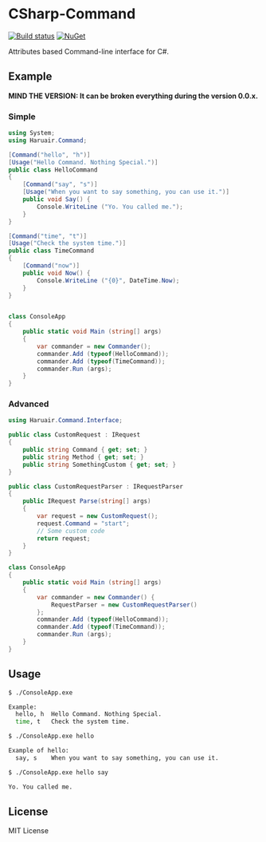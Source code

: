 CSharp-Command
==============

[![Build status](https://ci.appveyor.com/api/projects/status/github/haruair/csharp-command?branch=master&svg=true)](https://ci.appveyor.com/project/haruair/csharp-command/branch/master) [![NuGet](https://img.shields.io/nuget/v/Haruair.Command.svg)](https://www.nuget.org/packages/Haruair.Command/)

Attributes based Command-line interface for C#.

## Example

**MIND THE VERSION: It can be broken everything during the version 0.0.x.**

### Simple

```csharp
using System;
using Haruair.Command;

[Command("hello", "h")]
[Usage("Hello Command. Nothing Special.")]
public class HelloCommand
{
	[Command("say", "s")]
	[Usage("When you want to say something, you can use it.")]
	public void Say() {
		Console.WriteLine ("Yo. You called me.");
	}
}

[Command("time", "t")]
[Usage("Check the system time.")]
public class TimeCommand
{
	[Command("now")]
	public void Now() {
		Console.WriteLine ("{0}", DateTime.Now);
	}
}


class ConsoleApp 
{
	public static void Main (string[] args)
	{
		var commander = new Commander();
		commander.Add (typeof(HelloCommand));
		commander.Add (typeof(TimeCommand));
		commander.Run (args);
	}
}
```

### Advanced

```csharp
using Haruair.Command.Interface;

public class CustomRequest : IRequest
{
	public string Command { get; set; }
	public string Method { get; set; }
	public string SomethingCustom { get; set; }
}

public class CustomRequestParser : IRequestParser
{
	public IRequest Parse(string[] args)
	{
		var request = new CustomRequest();
		request.Command = "start";
		// Some custom code
		return request;
	}
}

class ConsoleApp 
{
	public static void Main (string[] args)
	{
		var commander = new Commander() {
			RequestParser = new CustomRequestParser()
		};
		commander.Add (typeof(HelloCommand));
		commander.Add (typeof(TimeCommand));
		commander.Run (args);
	}
}
```

## Usage

```bash
$ ./ConsoleApp.exe

Example: 
  hello, h	Hello Command. Nothing Special.
  time, t	Check the system time.

```

```bash
$ ./ConsoleApp.exe hello

Example of hello:
  say, s	When you want to say something, you can use it.

```

```bash
$ ./ConsoleApp.exe hello say

Yo. You called me.

```

## License

MIT License

